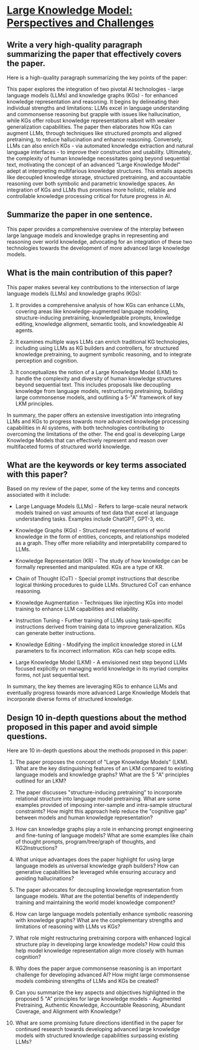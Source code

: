 # [Large Knowledge Model: Perspectives and Challenges](https://arxiv.org/abs/2312.02706)

## Write a very high-quality paragraph summarizing the paper that effectively covers the paper.

 Here is a high-quality paragraph summarizing the key points of the paper:

This paper explores the integration of two pivotal AI technologies - large language models (LLMs) and knowledge graphs (KGs) - for enhanced knowledge representation and reasoning. It begins by delineating their individual strengths and limitations: LLMs excel in language understanding and commonsense reasoning but grapple with issues like hallucination, while KGs offer robust knowledge representations albeit with weaker generalization capabilities. The paper then elaborates how KGs can augment LLMs, through techniques like structured prompts and aligned pretraining, to reduce hallucination and enhance reasoning. Conversely, LLMs can also enrich KGs - via automated knowledge extraction and natural language interfaces - to improve their construction and usability. Ultimately, the complexity of human knowledge necessitates going beyond sequential text, motivating the concept of an advanced “Large Knowledge Model” adept at interpreting multifarious knowledge structures. This entails aspects like decoupled knowledge storage, structured pretraining, and accountable reasoning over both symbolic and parametric knowledge spaces. An integration of KGs and LLMs thus promises more holistic, reliable and controllable knowledge processing critical for future progress in AI.


## Summarize the paper in one sentence.

 This paper provides a comprehensive overview of the interplay between large language models and knowledge graphs in representing and reasoning over world knowledge, advocating for an integration of these two technologies towards the development of more advanced large knowledge models.


## What is the main contribution of this paper?

 This paper makes several key contributions to the intersection of large language models (LLMs) and knowledge graphs (KGs):

1. It provides a comprehensive analysis of how KGs can enhance LLMs, covering areas like knowledge-augmented language modeling, structure-inducing pretraining, knowledgeable prompts, knowledge editing, knowledge alignment, semantic tools, and knowledgeable AI agents. 

2. It examines multiple ways LLMs can enrich traditional KG technologies, including using LLMs as KG builders and controllers, for structured knowledge pretraining, to augment symbolic reasoning, and to integrate perception and cognition.

3. It conceptualizes the notion of a Large Knowledge Model (LKM) to handle the complexity and diversity of human knowledge structures beyond sequential text. This includes proposals like decoupling knowledge from language models, restructuring pretraining, building large commonsense models, and outlining a 5-"A" framework of key LKM principles.

In summary, the paper offers an extensive investigation into integrating LLMs and KGs to progress towards more advanced knowledge processing capabilities in AI systems, with both technologies contributing to overcoming the limitations of the other. The end goal is developing Large Knowledge Models that can effectively represent and reason over multifaceted forms of structured world knowledge.


## What are the keywords or key terms associated with this paper?

 Based on my review of the paper, some of the key terms and concepts associated with it include:

- Large Language Models (LLMs) - Refers to large-scale neural network models trained on vast amounts of text data that excel at language understanding tasks. Examples include ChatGPT, GPT-3, etc.

- Knowledge Graphs (KGs) - Structured representations of world knowledge in the form of entities, concepts, and relationships modeled as a graph. They offer more reliability and interpretability compared to LLMs. 

- Knowledge Representation (KR) - The study of how knowledge can be formally represented and manipulated. KGs are a type of KR.

- Chain of Thought (CoT) - Special prompt instructions that describe logical thinking procedures to guide LLMs. Structured CoT can enhance reasoning. 

- Knowledge Augmentation - Techniques like injecting KGs into model training to enhance LLM capabilities and reliability.

- Instruction Tuning - Further training of LLMs using task-specific instructions derived from training data to improve generalization. KGs can generate better instructions.

- Knowledge Editing - Modifying the implicit knowledge stored in LLM parameters to fix incorrect information. KGs can help scope edits.

- Large Knowledge Model (LKM) - A envisioned next step beyond LLMs focused explicitly on managing world knowledge in its myriad complex forms, not just sequential text.

In summary, the key themes are leveraging KGs to enhance LLMs and eventually progress towards more advanced Large Knowledge Models that incorporate diverse forms of structured knowledge.


## Design 10 in-depth questions about the method proposed in this paper and avoid simple questions.

 Here are 10 in-depth questions about the methods proposed in this paper:

1. The paper proposes the concept of "Large Knowledge Models" (LKM). What are the key distinguishing features of an LKM compared to existing language models and knowledge graphs? What are the 5 "A" principles outlined for an LKM?

2. The paper discusses "structure-inducing pretraining" to incorporate relational structure into language model pretraining. What are some examples provided of imposing inter-sample and intra-sample structural constraints? How might this approach help reduce the "cognitive gap" between models and human knowledge representation?  

3. How can knowledge graphs play a role in enhancing prompt engineering and fine-tuning of language models? What are some examples like chain of thought prompts, program/tree/graph of thoughts, and KG2Instructions?

4. What unique advantages does the paper highlight for using large language models as universal knowledge graph builders? How can generative capabilities be leveraged while ensuring accuracy and avoiding hallucinations?  

5. The paper advocates for decoupling knowledge representation from language models. What are the potential benefits of independently training and maintaining the world model knowledge component?

6. How can large language models potentially enhance symbolic reasoning with knowledge graphs? What are the complementary strengths and limitations of reasoning with LLMs vs KGs?  

7. What role might restructuring pretraining corpora with enhanced logical structure play in developing large knowledge models? How could this help model knowledge representation align more closely with human cognition?

8. Why does the paper argue commonsense reasoning is an important challenge for developing advanced AI? How might large commonsense models combining strengths of LLMs and KGs be created?

9. Can you summarize the key aspects and objectives highlighted in the proposed 5 "A" principles for large knowledge models - Augmented Pretraining, Authentic Knowledge, Accountable Reasoning, Abundant Coverage, and Alignment with Knowledge?

10. What are some promising future directions identified in the paper for continued research towards developing advanced large knowledge models with structured knowledge capabilities surpassing existing LLMs?

